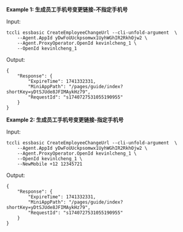 **Example 1: 生成员工手机号变更链接-不指定手机号**



Input: 

```
tccli essbasic CreateEmployeeChangeUrl --cli-unfold-argument  \
    --Agent.AppId yDwFoUUckpsomwx1UyhWGhIR2RkhOjw2 \
    --Agent.ProxyOperator.OpenId kevinlcheng_1 \
    --OpenId kevinlcheng_1
```

Output: 
```
{
    "Response": {
        "ExpireTime": 1741332331,
        "MiniAppPath": "/pages/guide/index?shortKey=yDtSJUde8JFIMAykHz79",
        "RequestId": "s1740727531055190955"
    }
}
```

**Example 2: 生成员工手机号变更链接-指定手机号**



Input: 

```
tccli essbasic CreateEmployeeChangeUrl --cli-unfold-argument  \
    --Agent.AppId yDwFoUUckpsomwx1UyhWGhIR2RkhOjw2 \
    --Agent.ProxyOperator.OpenId kevinlcheng_1 \
    --OpenId kevinlcheng_1 \
    --NewMobile +12 12345721
```

Output: 
```
{
    "Response": {
        "ExpireTime": 1741332331,
        "MiniAppPath": "/pages/guide/index?shortKey=yDtSJUde8JFIMAykHz79",
        "RequestId": "s1740727531055190955"
    }
}
```

